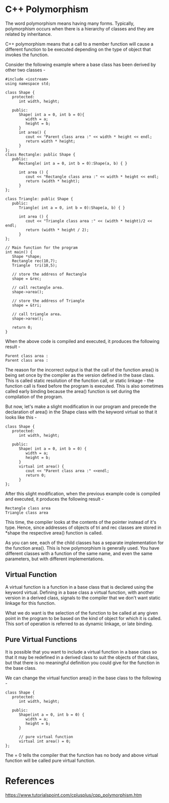 # C++ Polymorphism

The word polymorphism means having many forms. Typically, polymorphism occurs when there is a hierarchy of classes and they are related by inheritance.

C++ polymorphism means that a call to a member function will cause a different function to be executed depending on the type of object that invokes the function.

Consider the following example where a base class has been derived by other two classes -

```
#include <iostream>
using namespace std;

class Shape {
   protected:
      int width, height;

   public:
      Shape( int a = 0, int b = 0){
         width = a;
         height = b;
      }
      int area() {
         cout << "Parent class area :" << width * height << endl;
         return width * height;
      }
};
class Rectangle: public Shape {
   public:
      Rectangle( int a = 0, int b = 0):Shape(a, b) { }

      int area () {
         cout << "Rectangle class area :" << width * height << endl;
         return (width * height);
      }
};

class Triangle: public Shape {
   public:
      Triangle( int a = 0, int b = 0):Shape(a, b) { }

      int area () {
         cout << "Triangle class area :" << (width * height)/2 << endl;
         return (width * height / 2);
      }
};

// Main function for the program
int main() {
   Shape *shape;
   Rectangle rec(10,7);
   Triangle  tri(10,5);

   // store the address of Rectangle
   shape = &rec;

   // call rectangle area.
   shape->area();

   // store the address of Triangle
   shape = &tri;

   // call triangle area.
   shape->area();

   return 0;
}
```
When the above code is compiled and executed, it produces the following result -
```
Parent class area :
Parent class area :
```
The reason for the incorrect output is that the call of the function area() is being set once by the compiler as the version defined in the base class. This is called static resolution of the function call, or static linkage - the function call is fixed before the program is executed. This is also sometimes called early binding because the area() function is set during the compilation of the program.

But now, let's make a slight modification in our program and precede the declaration of area() in the Shape class with the keyword virtual so that it looks like this -
```
class Shape {
   protected:
      int width, height;

   public:
      Shape( int a = 0, int b = 0) {
         width = a;
         height = b;
      }
      virtual int area() {
         cout << "Parent class area :" <<endl;
         return 0;
      }
};
```
After this slight modification, when the previous example code is compiled and executed, it produces the following result -
```
Rectangle class area
Triangle class area
```
This time, the compiler looks at the contents of the pointer instead of it's type. Hence, since addresses of objects of tri and rec classes are stored in *shape the respective area() function is called.

As you can see, each of the child classes has a separate implementation for the function area(). This is how polymorphism is generally used. You have different classes with a function of the same name, and even the same parameters, but with different implementations.

Virtual Function
----------------

A virtual function is a function in a base class that is declared using the keyword virtual. Defining in a base class a virtual function, with another version in a derived class, signals to the compiler that we don't want static linkage for this function.

What we do want is the selection of the function to be called at any given point in the program to be based on the kind of object for which it is called. This sort of operation is referred to as dynamic linkage, or late binding.

Pure Virtual Functions
----------------------

It is possible that you want to include a virtual function in a base class so that it may be redefined in a derived class to suit the objects of that class, but that there is no meaningful definition you could give for the function in the base class.

We can change the virtual function area() in the base class to the following -
```
class Shape {
   protected:
      int width, height;

   public:
      Shape(int a = 0, int b = 0) {
         width = a;
         height = b;
      }

      // pure virtual function
      virtual int area() = 0;
};
```
The = 0 tells the compiler that the function has no body and above virtual function will be called pure virtual function.

# References
https://www.tutorialspoint.com/cplusplus/cpp_polymorphism.htm
